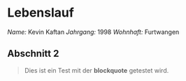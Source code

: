 # Lebenslauf
*Name:* Kevin Kaftan
*Jahrgang:* 1998
*Wohnhaft:* Furtwangen

## Abschnitt 2

> Dies ist ein Test
> mit der **blockquote** 
> getestet wird. 